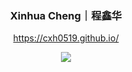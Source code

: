 <p align="center">
  <h3 align="center">Xinhua Cheng｜程鑫华</h3>
</p>

<p align="center">
  <a href="https://cxh0519.github.io/"> https://cxh0519.github.io/ </a>
</p>

<p align = "center">
  <img src="https://github-readme-stats.vercel.app/api?username=cxh0519&count_private=true&show_icons=true&hide_border=true&bg_color=25,9ccc65,42a5f5&title_color=ffee58&text_color=ffee58&icon_color=fdd835&border_radius=10" />
</p>
